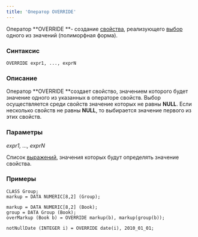 ```yaml
---
title: 'Оператор OVERRIDE'
---
```


Оператор **OVERRIDE **- создание [свойства](Properties.md), реализующего [выбор](Selection_CASE_IF_MULTI_OVERRIDE_EXCLUSIVE_.md#exclusive) одного из значений (полиморфная форма).

### Синтаксис

    OVERRIDE expr1, ..., exprN

### Описание

Оператор **OVERRIDE **создает свойство, значением которого будет значение одного из указанных в операторе свойств. Выбор осуществляется среди свойств значение которых не равны **NULL**. Если несколько свойств не равны **NULL**, то выбирается значение первого из этих свойств.

### Параметры

*expr1, ..., exprN*

Список [выражений](Expression.md), значения которых будут определять значение свойства.

### Примеры


```lsf
CLASS Group;
markup = DATA NUMERIC[8,2] (Group);

markup = DATA NUMERIC[8,2] (Book);
group = DATA Group (Book);
overMarkup (Book b) = OVERRIDE markup(b), markup(group(b));

notNullDate (INTEGER i) = OVERRIDE date(i), 2010_01_01;
```

